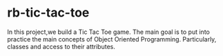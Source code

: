 # rb-tic-tac-toe
In this project,we build a Tic Tac Toe game. The main goal is to put into practice the main concepts of Object Oriented Programming. Particularly, classes and access to their attributes.

